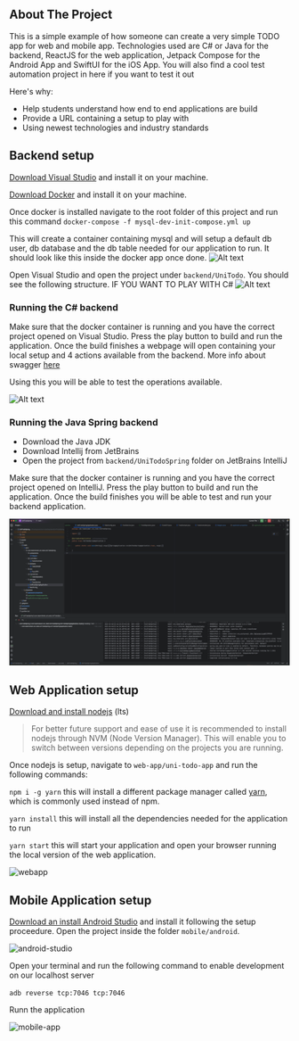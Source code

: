 
## About The Project

This is a simple example of how someone can create a very simple TODO app for web and mobile app. Technologies used are C# or Java for the backend, ReactJS for the web application, Jetpack Compose for the Android App and SwiftUI for the iOS App.
You will also find a cool test automation project in here if you want to test it out

Here's why:
* Help students understand how end to end applications are build
* Provide a URL containing a setup to play with
* Using newest technologies and industry standards

## Backend setup

[Download Visual Studio](https://visualstudio.microsoft.com/downloads/) and install it on your machine.

[Download Docker](https://www.docker.com/products/docker-desktop/) and install it on your machine.

Once docker is installed navigate to the root folder of this project and run this command `docker-compose -f mysql-dev-init-compose.yml up`

This will create a container containing mysql and will setup a default db user, db database and the db table needed for our application to run. It should look like this inside the docker app once done.
![Alt text](./readme-img/container.png?raw=true "Docker container")

Open Visual Studio and open the project under `backend/UniTodo`. You should see the following structure. IF YOU WANT TO PLAY WITH C#
![Alt text](./readme-img/vs-backend.png?raw=true "vs")

### Running the C# backend

Make sure that the docker container is running and you have the correct project opened on Visual Studio. Press the play button to build and run the application. Once the build finishes a webpage will open containing your local setup and 4 actions available from the backend. More info about swagger [here](https://swagger.io/)

Using this you will be able to test the operations available.

![Alt text](./readme-img/swagger.png?raw=true "swagger")

### Running the Java Spring backend
- Download the Java JDK
- Download Intellij from JetBrains
- Open the project from `backend/UniTodoSpring` folder on JetBrains IntelliJ

Make sure that the docker container is running and you have the correct project opened on IntelliJ. Press the play button to build and run the application. Once the build finishes you will be able to test and run your backend application.

![JetBrains](./readme-img/jetbrains-app.png?raw=true "jetbrains-app")

## Web Application setup

[Download and install nodejs](https://nodejs.org/en/) (lts)

> For better future support and ease of use it is recommended to install nodejs through NVM (Node Version Manager). This will enable you to switch between versions depending on the projects you are running.

Once nodejs is setup, navigate to `web-app/uni-todo-app` and run the following commands:

`npm i -g yarn` this will install a different package manager called [yarn](https://yarnpkg.com/), which is commonly used instead of npm.

`yarn install` this will install all the dependencies needed for the application to run

`yarn start` this will start your application and open your browser running the local version of the web application.

![webapp](./readme-img/web-app.png?raw=true "web-app")

## Mobile Application setup

[Download an install Android Studio](https://developer.android.com/studio) and install it following the setup proceedure.
Open the project inside the folder `mobile/android`.

![android-studio](./readme-img/android-studio.png?raw=true "android-studio")

Open your terminal and run the following command to enable development on our localhost server

`adb reverse tcp:7046 tcp:7046` 

Runn the application 

![mobile-app](./readme-img/mobile-app.png?raw=true "mobile-app")